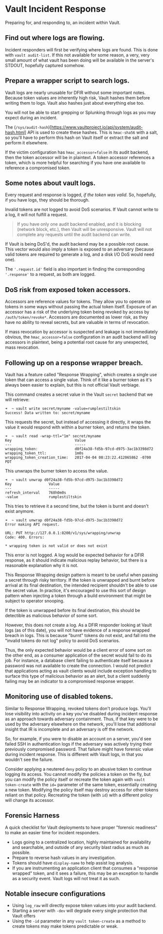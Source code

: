 # Vault Incident Response
Preparing for, and responding to, an incident within Vault.

## Find out where logs are flowing.
Incident responders will first be verifying where logs are found. This is done with `vault audit-list`. If this not available for some reason, a very, very small amount of what vault has been doing will be available in the server's STDOUT, hopefully captured somehow.

## Prepare a wrapper script to search logs.
Vault logs are nearly unusable for DFIR without some important notes. Because token values are inherently high risk, Vault hashes them before writing them to logs. Vault also hashes just about everything else too.

You will not be able to start grepping or Splunking through logs as you may expect during an incident.

The (`/sys/audit-hash`)[https://www.vaultproject.io/api/system/audit-hash.html] API is used to create these hashes. This is `hmac-sha56` with a salt, so you'll have to perform this hash on Vault itself or extract the salt and perform it elsewhere.

If the victim configuration has `hmac_accessor=false` in its audit backend, then the token accessor will be in plaintext. A token accessor references a token, which is more helpful for searching if you have one available to reference a compromised token.

## Some notes about vault logs.
Every request and response is logged, _if the token was valid_. So, hopefully, if you have logs, they should be thorough.

Invalid tokens are not logged to avoid DoS scenarios. If Vault cannot write to a log, it will not fulfill a request.

> If you have only one audit backend enabled, and it is blocking (network block, etc.), then Vault will be unresponsive. Vault will not complete any requests until the audit backend can write.

If Vault is being DoS'd, the audit backend may be a possible root cause. This vector would also imply a token is exposed to an adversary (because valid tokens are required to generate a log, and a disk I/O DoS would need one).

The ``'.request.id'`` field is also important in finding the corresponding `'.response'` to a request, as both are logged.

## DoS risk from exposed token accessors.
Accessors are reference values for tokens. They allow you to operate on tokens in some ways without passing the actual token itself. Exposure of an accessor has a risk of the underlying token being revoked by access by `/auth/token/revoke*`. Accessors are documented as lower risk, as they have no ability to reveal secrets, but are valuable in terms of revocation.

If mass revocation by accessor is suspected and leakage is not immediately obvious, the `hmac_accessor=false` configuration in an audit backend will log accessors in plaintext, being a potential root cause for any unexpected, mass revocation.

## Following up on a response wrapper breach.
Vault has a feature called "Response Wrapping", which creates a single use token that can access a single value. Think of it like a burner token as it's always been easier to explain, but this is not official Vault verbiage.

This command creates a secret value in the Vault `secret` backend that we will retrieve:

```
➜  ~ vault write secret/myname -value=rumplestiltskin          
Success! Data written to: secret/myname
```

This requests the secret, but instead of accessing it directly, it wraps the value it would respond with within a burner token, and returns the token.

```
➜  ~ vault read -wrap-ttl="1m" secret/myname          
Key                          	Value
---                          	-----
wrapping_token:              	d0f24a38-fd5b-97cd-d975-3ac1b3398d72
wrapping_token_ttl:          	1m0s
wrapping_token_creation_time:	2017-04-04 08:23:22.412065862 -0700 PDT
```

This unwraps the burner token to access the value.

```
➜  ~ vault unwrap d0f24a38-fd5b-97cd-d975-3ac1b3398d72
Key             	Value
---             	-----
refresh_interval	768h0m0s
-value          	rumplestiltskin
```

This tries to retrieve it a second time, but the token is burnt and doesn't exist anymore.

```
➜  ~ vault unwrap d0f24a38-fd5b-97cd-d975-3ac1b3398d72
Error making API request.

URL: PUT http://127.0.0.1:8200/v1/sys/wrapping/unwrap
Code: 400. Errors:

* wrapping token is not valid or does not exist
```

This error is not logged. A log would be expected behavior for a DFIR response, as it should indicate malicious replay behavior, but there is a reasonable explanation why it is not.

This Response Wrapping design pattern is meant to be useful when passing a secret through risky territory. If the token is unwrapped and burnt before arrival at its final destination, the intended recipient shouldn't be able to use the secret value. In practice, it's encouraged to use this sort of design pattern when injecting a token through a build environment that might be subject to operator snooping.

If the token is unwrapped before its final destination, this should be detectible as malicious behavior of some sort.

However, this does not create a log. As a DFIR responder looking at Vault logs (as of this date), you will not have evidence of a response wrapped breach in logs. This is because "burnt" tokens do not exist, and fall into the "invalid tokens do not log" policy to avoid DoS scenarios.

Thus, the only expected behavior would be a client error of some sort on the other end, as a consumer application of the secret would fail to do its job. For instance, a database client failing to authenticate itself because a password was not available to create the connection. I would not predict that applications acting as vault clients would include exception handling to surface this type of malicious behavior as an alert, but a client suddenly failing may be an indicator to a compromised response wrapper.

## Monitoring use of disabled tokens.
Similar to Response Wrapping, revoked tokens don't produce logs. You'll lose visibility into activity on a key you've disabled during incident response as an approach towards adversary containment. Thus, if that key were to be used by the adversary elsewhere on the network, you'll lose that additional insight that IR is incomplete and an adversary is off the network.

So, for example, if you were to disable an account on a server, you'd see failed SSH in authentication logs if the adversary was actively trying their previously compromised password. That failure might have forensic value during incident response. This is different with Vault logs, in that you wouldn't see the failure.

Consider applying a neutered `deny` policy to an abusive token to continue logging its access. You cannot modify the policies a token on the fly, but you can modify the policy itself or recreate the token again with `vault token-create` with the `id=` parameter of the same token, essentially creating a new token. Modifying the policy itself may destroy access for other tokens reliant on that policy. Recreating the token (with `id`) with a different policy will change its accessor.

## Forensic Harness
A quick checklist for Vault deployments to have proper "forensic readiness" to make an easier time for incident responders.

- Logs going to a centralized location, highly maintained for availability and searchable, and outside of any security blast radius as much as possible.
- Prepare to reverse hash values in any investigation.
- Tokens should have `display-name` to help assist log analysis.
- If you are instrumenting an application client that consumes a "response wrapped" token, and it sees a failure, this may be an exception to handle as a security event. Vault logs will not treat it as such.

## Notable insecure configurations
- Using `log_raw` will directly expose token values into your audit backend.
- Starting a server with `-dev` will degrade every single protection that Vault offers
- Using the `-id` parameter in any `vault token-create` as a method to create tokens may make tokens predictable or weak.
